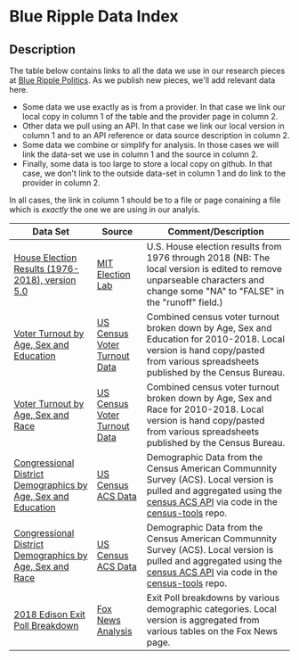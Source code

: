 # Blue Ripple Data Index

## Description
The table below contains links to all the data we use in our research pieces at [Blue Ripple Politics](https://www.blueripple.org).
As we publish new pieces, we'll add relevant data here.

- Some data we use exactly as is from a provider.  In that case we link our local copy in column 1 of the table and the provider page in column 2.
- Other data we pull using an API.  In that case we link our local version in column 1 and to an API reference or data source description in column 2.
- Some data we combine or simplify for analysis.  In those cases we will link the data-set we use in column 1 and the source in column 2.
- Finally, some data is too large to store a local copy on github.  In that case, we don't link to the outside data-set in column 1 and do link to the provider in column 2.

In all cases, the link in column 1 should be to a file or page conaining a file which is *exactly* the one we are using in our analyis.

| Data Set                                          | Source                 | Comment/Description                        |
| ------------------------------------------------- | ---------------------- | -----------------------------------------  |
| [House Election Results (1976-2018), version 5.0](https://github.com/blueripple/BlueRipple/blob/master/data/1976-2018-house_v5.csv)   | [MIT Election Lab](https://dataverse.harvard.edu/dataset.xhtml?persistentId=doi:10.7910/DVN/IG0UN2&version=5.0) | U.S. House election results from 1976 through 2018 (NB: The local version is edited to remove unparseable characters and change some "NA" to "FALSE" in the "runoff" field.)                           |
| [Voter Turnout by Age, Sex and Education](https://github.com/blueripple/BlueRipple/blob/master/data/DetailedTurnoutByAgeSexEducation2010-2018.csv) | [US Census Voter Turnout Data](https://www.census.gov/topics/public-sector/voting/data/tables.2018.html)| Combined census voter turnout broken down by Age, Sex and Education for 2010-2018.  Local version is hand copy/pasted from various spreadsheets published by the Census Bureau. |
| [Voter Turnout by Age, Sex and Race](https://github.com/blueripple/BlueRipple/blob/master/data/DetailedTurnoutByAgeSexRace2010-2018.csv) | [US Census Voter Turnout Data](https://www.census.gov/topics/public-sector/voting/data/tables.2018.html)| Combined census voter turnout broken down by Age, Sex and Race for 2010-2018. Local version is hand copy/pasted from various spreadsheets published by the Census Bureau. |
| [Congressional District Demographics by Age, Sex and Education](https://github.com/blueripple/BlueRipple/blob/master/data/ageSexEducationDemographics2010-2017.csv) | [US Census ACS Data](https://www.census.gov/programs-surveys/acs)| Demographic Data from the Census American Communnity Survey (ACS). Local version is pulled and aggregated using the [census ACS API](https://www.census.gov/data/developers/data-sets/acs-1year.html) via code in the [census-tools](https://github.com/blueripple/census-tools) repo. |
| [Congressional District Demographics by Age, Sex and Race](https://github.com/blueripple/BlueRipple/blob/master/data/ageSexRaceDemographics2010-2017.csv) | [US Census ACS Data](https://www.census.gov/programs-surveys/acs)| Demographic Data from the Census American Communnity Survey (ACS).  Local version is pulled and aggregated using the [census ACS API](https://www.census.gov/data/developers/data-sets/acs-1year.html) via code in the [census-tools](https://github.com/blueripple/census-tools) repo. |
| [2018 Edison Exit Poll Breakdown](https://github.com/blueripple/BlueRipple/blob/master/data/EdisonExitPoll2018.csv) | [Fox News Analysis](https://www.foxnews.com/midterms-2018/voter-analysis) | Exit Poll breakdowns by various demographic categories.  Local version is aggregated from various tables on the Fox News page. |

